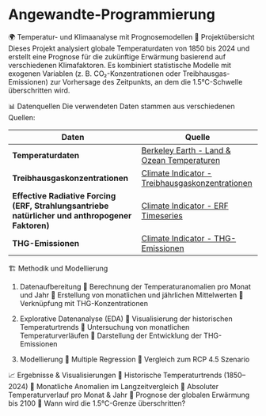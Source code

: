 # Angewandte-Programmierung

🌍 Temperatur- und Klimaanalyse mit Prognosemodellen
📌 Projektübersicht
Dieses Projekt analysiert globale Temperaturdaten von 1850 bis 2024 und erstellt eine Prognose für die zukünftige Erwärmung basierend auf verschiedenen Klimafaktoren. Es kombiniert statistische Modelle mit exogenen Variablen (z. B. CO₂-Konzentrationen oder Treibhausgas-Emissionen) zur Vorhersage des Zeitpunkts, an dem die 1.5°C-Schwelle überschritten wird.

📊 Datenquellen
Die verwendeten Daten stammen aus verschiedenen Quellen:

| Daten | Quelle |
|-----------------------------|---------------------------------------------------------------------------------------------------------------------------------|
| **Temperaturdaten** | [Berkeley Earth - Land & Ozean Temperaturen](https://berkeley-earth-temperature.s3.us-west-1.amazonaws.com/Global/Land_and_Ocean_complete.txt) |
| **Treibhausgaskonzentrationen** | [Climate Indicator - Treibhausgaskonzentrationen](https://github.com/ClimateIndicator/data/blob/v2024.05.29b/data/greenhouse_gas_emissions/greenhouse_gas_emissions_co2eq.csv) |
| **Effective Radiative Forcing (ERF, Strahlungsantriebe natürlicher und anthropogener Faktoren)** | [Climate Indicator - ERF Timeseries](https://github.com/ClimateIndicator/forcing-timeseries/blob/main/output/ERF_best_aggregates_1750-2023.csv) |
| **THG-Emissionen** | [Climate Indicator - THG-Emissionen](https://github.com/ClimateIndicator/forcing-timeseries/blob/main/data/ghg_concentrations/ar6_updated/ipcc_ar6_wg1.csv) |


🏗 Methodik und Modellierung

1. Datenaufbereitung
🔹 Berechnung der Temperaturanomalien pro Monat und Jahr
🔹 Erstellung von monatlichen und jährlichen Mittelwerten
🔹 Verknüpfung mit THG-Konzentrationen

2. Explorative Datenanalyse (EDA)
🔹 Visualisierung der historischen Temperaturtrends
🔹 Untersuchung von monatlichen Temperaturverläufen
🔹 Darstellung der Entwicklung der THG-Emissionen

3. Modellierung
🔹 Multiple Regression
🔹 Vergleich zum RCP 4.5 Szenario

📈 Ergebnisse & Visualisierungen
🔹 Historische Temperaturtrends (1850–2024)
🔹 Monatliche Anomalien im Langzeitvergleich
🔹 Absoluter Temperaturverlauf pro Monat & Jahr
🔹 Prognose der globalen Erwärmung bis 2100
🔹 Wann wird die 1.5°C-Grenze überschritten?
